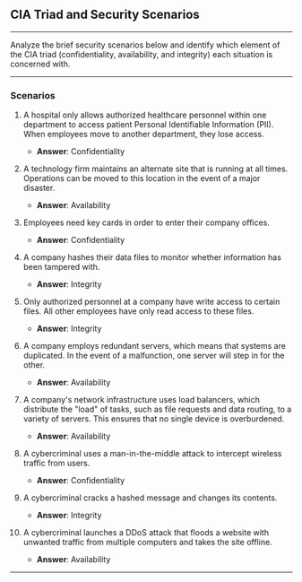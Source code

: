 ## CIA Triad and Security Scenarios
---
Analyze the brief security scenarios below and identify which element of the CIA triad (confidentiality, availability, and integrity) each situation is concerned with. 

---
### Scenarios

1. A hospital only allows authorized healthcare personnel within one department to access patient Personal Identifiable Information (PII). When employees move to another department, they lose access.

    - **Answer**: Confidentiality

2. A technology firm maintains an alternate site that is running at all times. Operations can be moved to this location in the event of a major disaster.

    - **Answer**: Availability


3. Employees need key cards in order to enter their company offices.

    - **Answer**: Confidentiality

4. A company hashes their data files to monitor whether information has been tampered with. 

    - **Answer**: Integrity

5. Only authorized personnel at a company have write access to certain files. All other employees have only read access to these files. 

    - **Answer**: Integrity 

6. A company employs redundant servers, which means that systems are duplicated. In the event of a malfunction, one server will step in for the other.

    - **Answer**: Availability

7. A company's network infrastructure uses load balancers, which distribute the "load" of tasks, such as file requests and data routing, to a variety of servers. This ensures that no single device is overburdened.

    - **Answer**: Availability

8. A cybercriminal uses a man-in-the-middle attack to intercept wireless traffic from users. 

    - **Answer**: Confidentiality

9. A cybercriminal cracks a hashed message and changes its contents. 

    - **Answer**: Integrity

10. A cybercriminal launches a DDoS attack that floods a website with unwanted traffic from multiple computers and takes the site offline. 

    - **Answer**: Availability

---  

